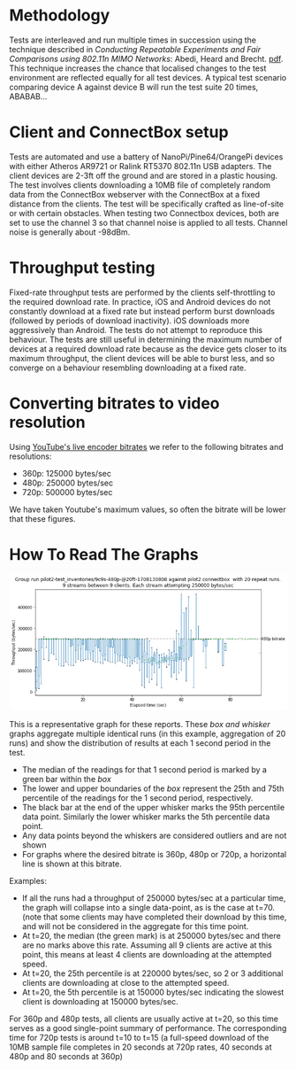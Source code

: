 # Methodology

Tests are interleaved and run multiple times in succession using the technique described in _Conducting Repeatable Experiments and Fair Comparisons using 802.11n MIMO Networks_: Abedi, Heard and Brecht. [pdf](http://cs.uwaterloo.ca/~brecht/papers/osr-repeat-2015.pdf). This technique increases the chance that localised changes to the test environment are reflected equally for all test devices. A typical test scenario comparing device A against device B will run the test suite 20 times, ABABAB...

# Client and ConnectBox setup

Tests are automated and use a battery of NanoPi/Pine64/OrangePi devices with either Atheros AR9721 or Ralink RT5370 802.11n USB adapters. The client devices are 2-3ft off the ground and are stored in a plastic housing. The test involves clients downloading a 10MB file of completely random data from the ConnectBox webserver with the ConnectBox at a fixed distance from the clients. The test will be specifically crafted as line-of-site or with certain obstacles. When testing two Connectbox devices, both are set to use the channel 3 so that channel noise is applied to all tests. Channel noise is generally about -98dBm.

# Throughput testing

Fixed-rate throughput tests are performed by the clients self-throttling to the required download rate. In practice, iOS and Android devices do not constantly download at a fixed rate but instead perform burst downloads (followed by periods of download inactivity). iOS downloads more aggressively than Android. The tests do not attempt to reproduce this behaviour. The tests are still useful in determining the maximum number of devices at a required download rate because as the device gets closer to its maximum throughput, the client devices will be able to burst less, and so converge on a behaviour resembling downloading at a fixed rate.

# Converting bitrates to video resolution

Using [YouTube's live encoder bitrates](https://support.google.com/youtube/answer/2853702?hl=en) we refer to the following bitrates and resolutions:

* 360p: 125000 bytes/sec
* 480p: 250000 bytes/sec
* 720p: 500000 bytes/sec

We have taken Youtube's maximum values, so often the bitrate will be lower that these figures.

# How To Read The Graphs

![example]

This is a representative graph for these reports. These _box and whisker_ graphs aggregate multiple identical runs (in this example, aggregation of 20 runs) and show the distribution of results at each 1 second period in the test.

* The median of the readings for that 1 second period is marked by a green bar within the _box_
* The lower and upper boundaries of the _box_ represent the 25th and 75th percentile of the readings for the 1 second period, respectively.
* The black bar at the end of the upper whisker marks the 95th percentile data point. Similarly the lower whisker marks the 5th percentile data point.
* Any data points beyond the whiskers are considered outliers and are not shown
* For graphs where the desired bitrate is 360p, 480p or 720p, a horizontal line is shown at this bitrate.

Examples:
* If all the runs had a throughput of 250000 bytes/sec at a particular time, the graph will collapse into a single data-point, as is the case at t=70. (note that some clients may have completed their download by this time, and will not be considered in the aggregate for this time point.
* At t=20, the median (the green mark) is at 250000 bytes/sec and there are no marks above this rate. Assuming all 9 clients are active at this point, this means at least 4 clients are downloading at the attempted speed.
* At t=20, the 25th percentile is at 220000 bytes/sec, so 2 or 3 additional clients are downloading at close to the attempted speed.
* At t=20, the 5th percentile is at 150000 bytes/sec indicating the slowest client is downloading at 150000 bytes/sec.

For 360p and 480p tests, all clients are usually active at t=20, so this time serves as a good single-point summary of performance. The corresponding time for 720p tests is around t=10 to t=15 (a full-speed download of the 10MB sample file completes in 20 seconds at 720p rates, 40 seconds at 480p and 80 seconds at 360p) 

[example]: calibration_images/pilot2_9c9s-480p-@20ft-1708130808.png "Example"

